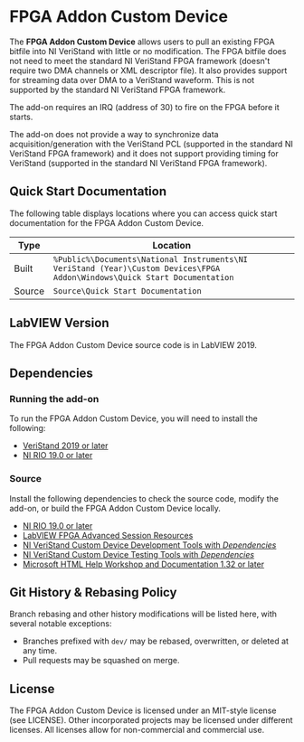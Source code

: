 # FPGA Addon Custom Device

The **FPGA Addon Custom Device** allows users to pull an existing FPGA bitfile into NI VeriStand with little or no modification. The FPGA bitfile does not need to meet the standard NI VeriStand FPGA framework (doesn't require two DMA channels or XML descriptor file). It also provides support for streaming data over DMA to a VeriStand waveform. This is not supported by the standard NI VeriStand FPGA framework.

The add-on requires an IRQ (address of 30) to fire on the FPGA before it starts.

The add-on does not provide a way to synchronize data acquisition/generation with the VeriStand PCL (supported in the standard NI VeriStand FPGA framework) and it does not support providing timing for VeriStand (supported in the standard NI VeriStand FPGA framework).

## Quick Start Documentation

The following table displays locations where you can access quick start documentation for the FPGA Addon Custom Device.

| Type      | Location |
| ----------- | ----------- |
| Built | `%Public%\Documents\National Instruments\NI VeriStand (Year)\Custom Devices\FPGA Addon\Windows\Quick Start Documentation` |
| Source | `Source\Quick Start Documentation` |

## LabVIEW Version

The FPGA Addon Custom Device source code is in LabVIEW 2019.

## Dependencies

### Running the add-on

To run the FPGA Addon Custom Device, you will need to install the following:
- [VeriStand 2019 or later](https://www.ni.com/ro-ro/support/downloads/software-products/download.veristand.html#382072)
- [NI RIO 19.0 or later](https://www.ni.com/ro-ro/support/documentation/compatibility/17/ni-rio-and-labview-version-compatibility.html)

### Source

Install the following dependencies to check the source code, modify the add-on, or build the FPGA Addon Custom Device locally.
- [NI RIO 19.0 or later](https://www.ni.com/ro-ro/support/documentation/compatibility/17/ni-rio-and-labview-version-compatibility.html)
- [LabVIEW FPGA Advanced Session Resources](https://decibel.ni.com/content/docs/DOC-35574)
- [NI VeriStand Custom Device Development Tools with *Dependencies*](https://github.com/ni/niveristand-custom-device-development-tools)
- [NI VeriStand Custom Device Testing Tools with *Dependencies*](https://github.com/ni/niveristand-custom-device-testing-tools)
- [Microsoft HTML Help Workshop and Documentation 1.32 or later](https://docs.microsoft.com/en-us/previous-versions/windows/desktop/htmlhelp/microsoft-html-help-downloads)

## Git History & Rebasing Policy

Branch rebasing and other history modifications will be listed here, with several notable exceptions:
- Branches prefixed with `dev/` may be rebased, overwritten, or deleted at any time.
- Pull requests may be squashed on merge.

## License
The FPGA Addon Custom Device is licensed under an MIT-style license (see LICENSE). Other incorporated projects may be licensed under different licenses. All licenses allow for non-commercial and commercial use.

